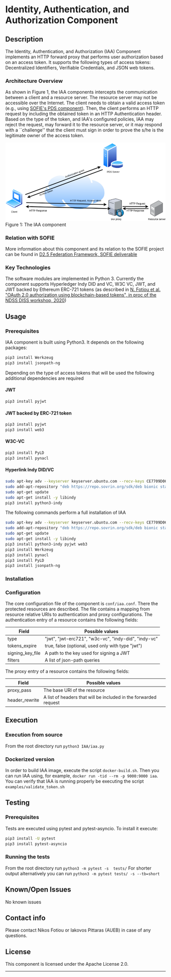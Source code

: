 # Identity, Authentication, and Authorization Component
## Description

The Identity, Authentication, and Authorization (IAA) Component implements an HTTP forward proxy that performs 
user authorization based on an access token. It supports the following types of access tokens:
Decentralized Identifiers, Verifiable Credentials, and JSON web tokens. 

### Architecture Overview
As shown in Figure 1, the IAA components intercepts the communication between a 
client and a resource server. The resource server may not be accessible over the
Internet. The client needs to obtain a valid access token (e.g., using [SOFIE's
PDS component](https://github.com/SOFIE-project/Privacy-and-Data-Sovereignty)). Then, the client performs an HTTP request by including the obtained
token in an HTTP Authentication header. Based on the type of the token, and IAA's
configured policies, IAA may reject the request, may forward it to the resource
server, or it may respond with a ``challenge'' that the client must sign in order
to prove the s/he is the legitimate owner of the access token. 

![Figure1](figures/figure1.png)
Figure 1: The IAA component

### Relation with SOFIE

More information about this component and its relation to the SOFIE project can be found in [D2.5 Federation Framework, SOFIE deliverable](https://media.voog.com/0000/0042/0957/files/SOFIE_D2.5-Federation_Framework%2C_2nd_version.pdf)


### Key Technologies

The software modules are implemented in Python 3. Currently the component supports
Hyperledger Indy DID and VC, W3C VC, JWT, and JWT backed by Ethereum ERC-721 tokens
(as described in [N. Fotiou et al. "OAuth 2.0 authorization using blockchain-based
tokens", in proc of the NDSS DISS workshop, 2020](https://www.ndss-symposium.org/wp-content/uploads/2020/04/diss2020-23002-paper.pdf))

## Usage


### Prerequisites
IAA component is built using Python3. It depends on the following packages:

```bash
pip3 install Werkzeug
pip3 install jsonpath-ng
```

Depending on the type of access tokens that will be used the following additional dependencies are required

#### JWT

```bash
pip3 install pyjwt
```

#### JWT backed by ERC-721 token

```bash
pip3 install pyjwt
pip3 install web3
```

#### W3C-VC

```bash
pip3 install PyLD
pip3 install pynacl 
```

#### Hyperlink Indy DID/VC

```bash
sudo apt-key adv --keyserver keyserver.ubuntu.com --recv-keys CE7709D068DB5E88
sudo add-apt-repository "deb https://repo.sovrin.org/sdk/deb bionic stable"
sudo apt-get update
sudo apt-get install -y libindy
pip3 install python3-indy
```

The following commands perform a full installation of IAA

```bash
sudo apt-key adv --keyserver keyserver.ubuntu.com --recv-keys CE7709D068DB5E88
sudo add-apt-repository "deb https://repo.sovrin.org/sdk/deb bionic stable"
sudo apt-get update
sudo apt-get install -y libindy
pip3 install python3-indy pyjwt web3 
pip3 install Werkzeug
pip3 install pynacl 
pip3 install PyLD
pip3 install jsonpath-ng
```

### Installation

### Configuration
The core configuration file of the component is `conf/iaa.conf`. There the protected resources are described. 
The file contains a mapping from resource relative URIs to authentication and proxy configurations.
The authentication entry of a resource contains the following fields:

| Field | Possible values |
| --- | --- |
| type | "jwt", "jwt-erc721", "w3c-vc", "indy-did", "indy-vc" |
| tokens_expire | true, false (optional, used only with type "jwt") |
| signing_key_file | A path to the key used for signing a JWT |
| filters | A list of json-path queries |

The proxy entry of a resource contains the following fields:

| Field | Possible values |
| --- | --- |
| proxy_pass | The base URI of the resource |
| header_rewrite | A list of headers that will be included in the forwarded request |

## Execution

### Execution from source
From the root directory run `python3 IAA/iaa.py`

### Dockerized version
In order to build IAA image, execute the script `docker-build.sh`. Then you can run IAA using, for example,  `docker run -tid --rm -p 9000:9000 iaa`. You can verify that IAA is running properly be executing the script `examples/validate_token.sh`

## Testing

### Prerequisites
Tests are executed using pytest and pytest-asyncio. To install it execute: 

```bash
pip3 install -U pytest 
pip3 install pytest-asyncio
```

### Running the tests
From the root directory run `python3 -m pytest -s  tests/` For shorter output alternatively you can run `python3 -m pytest tests/ -s --tb=short`


## Known/Open Issues

No known issues

## Contact info

Please contact Nikos Fotiou or Iakovos Pittaras (AUEB) in case of any questions.

## License

This component is licensed under the Apache License 2.0.
***
